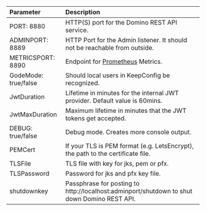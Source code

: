 | Parameter            | Description                                                                      |
| :------------------- | :------------------------------------------------------------------------------- |
| PORT: 8880           | HTTP(S) port for the Domino REST API service.                                               |
| ADMINPORT: 8889      | HTTP Port for the Admin listener. It should not be reachable from outside.       |
| METRICSPORT: 8890    | Endpoint for [Prometheus](https://prometheus.io/) Metrics.                                                 |
| GodeMode: true/false | Should local users in KeepConfig be recognized.                                  |
| JwtDuration          | Lifetime in minutes for the internal JWT provider. Default value is 60mins.      |
| JwtMaxDuration       | Maximum lifetime in minutes that the JWT tokens get accepted.                    |
| DEBUG: true/false    | Debug mode. Creates more console output.                                         |
| PEMCert              | If your TLS is PEM format (e.g. LetsEncrypt), the path to the certificate file.  |
| TLSFile              | TLS file with key for jks, pem or pfx.                                           |
| TLSPassword          | Password for jks and pfx key file.                                               |
| shutdownkey          | Passphrase for posting to http://localhost:adminport/shutdown to shut down Domino REST API. |